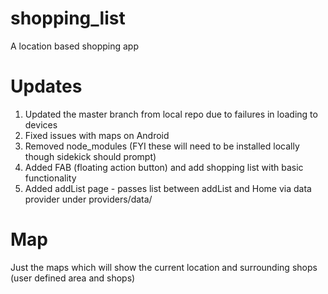 # shopping_list
A location based shopping app

# Updates

1. Updated the master branch from local repo due to failures in loading to devices
2. Fixed issues with maps on Android
3. Removed node_modules (FYI these will need to be installed locally though sidekick should prompt)
4. Added FAB (floating action button) and add shopping list with basic functionality
5. Added addList page - passes list between addList and Home via data provider under providers/data/

# Map

Just the maps which will show the current location and surrounding shops (user defined area and shops)
